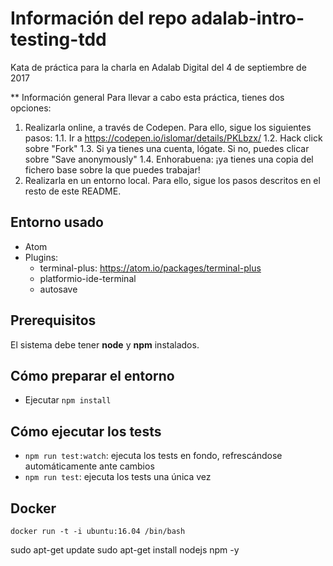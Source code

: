 # Información del repo adalab-intro-testing-tdd
Kata de práctica para la charla en Adalab Digital del 4 de septiembre de 2017

** Información general
Para llevar a cabo esta práctica, tienes dos opciones:
1. Realizarla online, a través de Codepen. Para ello, sigue los siguientes pasos:
  1.1. Ir a https://codepen.io/islomar/details/PKLbzx/
  1.2. Hack click sobre "Fork"
  1.3. Si ya tienes una cuenta, lógate. Si no, puedes clicar sobre "Save anonymously"
  1.4. Enhorabuena: ¡ya tienes una copia del fichero base sobre la que puedes trabajar!
2. Realizarla en un entorno local. Para ello, sigue los pasos descritos en el resto de este README.


## Entorno usado
* Atom
* Plugins:
  * terminal-plus: https://atom.io/packages/terminal-plus
  * platformio-ide-terminal
  * autosave

## Prerequisitos
El sistema debe tener **node** y **npm** instalados.


## Cómo preparar el entorno
* Ejecutar `npm install`


## Cómo ejecutar los tests
* `npm run test:watch`: ejecuta los tests en fondo, refrescándose automáticamente ante cambios
* `npm run test`: ejecuta los tests una única vez


## Docker
`docker run -t -i ubuntu:16.04 /bin/bash`

sudo apt-get update
sudo apt-get install nodejs npm -y
